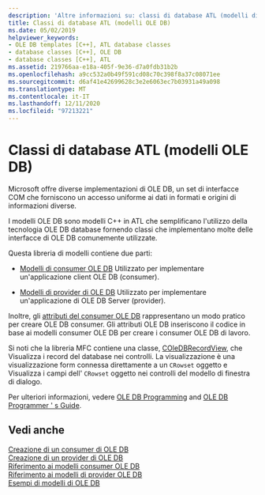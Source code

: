 ```yaml
---
description: 'Altre informazioni su: classi di database ATL (modelli di OLE DB)'
title: Classi di database ATL (modelli OLE DB)
ms.date: 05/02/2019
helpviewer_keywords:
- OLE DB templates [C++], ATL database classes
- database classes [C++], OLE DB
- database classes [C++], ATL
ms.assetid: 219766aa-e18a-405f-9e36-d7a0fdb31b2b
ms.openlocfilehash: a9cc532a0b49f591cd08c70c398f8a37c08071ee
ms.sourcegitcommit: d6af41e42699628c3e2e6063ec7b03931a49a098
ms.translationtype: MT
ms.contentlocale: it-IT
ms.lasthandoff: 12/11/2020
ms.locfileid: "97213221"
---
```

# <a name="atl-database-classes-ole-db-templates"></a>Classi di database ATL (modelli OLE DB)

Microsoft offre diverse implementazioni di OLE DB, un set di interfacce COM che forniscono un accesso uniforme ai dati in formati e origini di informazioni diverse.

I modelli OLE DB sono modelli C++ in ATL che semplificano l'utilizzo della tecnologia OLE DB database fornendo classi che implementano molte delle interfacce di OLE DB comunemente utilizzate.

Questa libreria di modelli contiene due parti:

- [Modelli di consumer OLE DB](../data/oledb/ole-db-consumer-templates-cpp.md) Utilizzato per implementare un'applicazione client OLE DB (consumer).

- [Modelli di provider di OLE DB](../data/oledb/ole-db-provider-templates-cpp.md) Utilizzato per implementare un'applicazione di OLE DB Server (provider).

Inoltre, gli [attributi del consumer OLE DB](../windows/attributes/ole-db-consumer-attributes.md) rappresentano un modo pratico per creare OLE DB consumer. Gli attributi OLE DB inseriscono il codice in base ai modelli consumer OLE DB per creare i consumer OLE DB di lavoro.

Si noti che la libreria MFC contiene una classe, [COleDBRecordView](../mfc/reference/coledbrecordview-class.md), che Visualizza i record del database nei controlli. La visualizzazione è una visualizzazione form connessa direttamente a un `CRowset` oggetto e Visualizza i campi dell' `CRowset` oggetto nei controlli del modello di finestra di dialogo.

Per ulteriori informazioni, vedere [OLE DB Programming](../data/oledb/ole-db-programming.md) and [OLE DB Programmer ' s Guide](/sql/connect/oledb/ole-db/oledb-driver-for-sql-server-programming).

## <a name="see-also"></a>Vedi anche

[Creazione di un consumer di OLE DB](../data/oledb/creating-an-ole-db-consumer.md)<br/>
[Creazione di un provider di OLE DB](../data/oledb/creating-an-ole-db-provider.md)<br/>
[Riferimento ai modelli consumer OLE DB](../data/oledb/ole-db-consumer-templates-reference.md)<br/>
[Riferimento ai modelli di provider OLE DB](../data/oledb/ole-db-provider-templates-reference.md)<br/>
[Esempi di modelli di OLE DB](https://github.com/Microsoft/VCSamples/tree/master/VC2010Samples/ATL/OLEDB)
